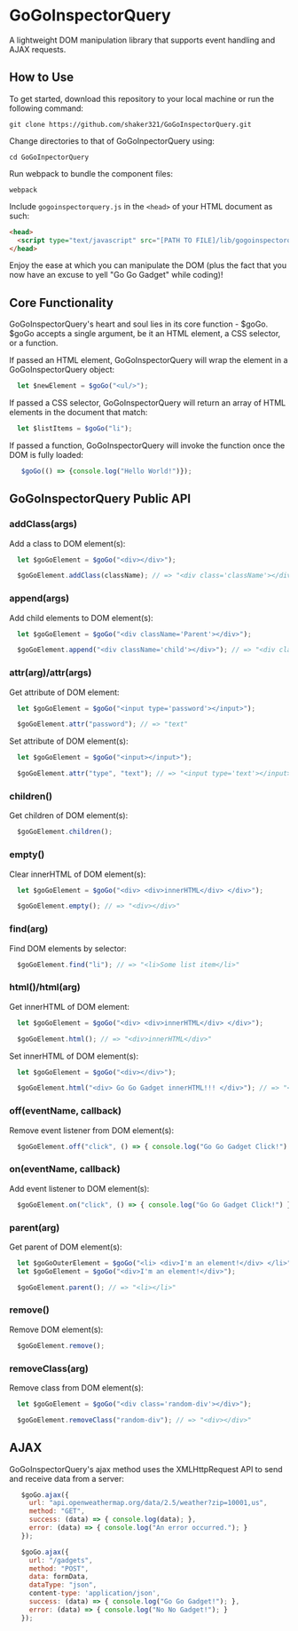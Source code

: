 # GoGoInspectorQuery

A lightweight DOM manipulation library that supports event handling and AJAX requests.

## How to Use
To get started, download this repository to your local machine or run the following command:

```
git clone https://github.com/shaker321/GoGoInspectorQuery.git
```

Change directories to that of GoGoInpectorQuery using:

```
cd GoGoInpectorQuery
```

Run webpack to bundle the component files:

```
webpack
```

Include `gogoinspectorquery.js` in the `<head>` of your HTML document as such:

```html
<head>
  <script type="text/javascript" src="[PATH TO FILE]/lib/gogoinspectorquery.js"/>
</head>
```

Enjoy the ease at which you can manipulate the DOM (plus the fact that you now have an excuse to yell "Go Go Gadget" while coding)!

## Core Functionality

GoGoInspectorQuery's heart and soul lies in its core function - $goGo. $goGo accepts a single argument, be it an HTML element, a CSS selector, or a function.

If passed an HTML element, GoGoInspectorQuery will wrap the element in a GoGoInspectorQuery object:
```javascript
  let $newElement = $goGo("<ul/>");
  ```

If passed a CSS selector, GoGoInspectorQuery will return an array of HTML elements in the document that match:
```javascript
  let $listItems = $goGo("li");
  ```

If passed a function, GoGoInspectorQuery will invoke the function once the DOM is fully loaded:
```javascript
   $goGo(() => {console.log("Hello World!")});
  ```

## GoGoInspectorQuery Public API

### addClass(args)
Add a class to DOM element(s):
```javascript
  let $goGoElement = $goGo("<div></div>");

  $goGoElement.addClass(className); // => "<div class='className'></div>"
```

### append(args)
Add child elements to DOM element(s):
```javascript
  let $goGoElement = $goGo("<div className='Parent'></div>");

  $goGoElement.append("<div className='child'></div>"); // => "<div className='Parent'> <div className='child'></div> </div>"
```

### attr(arg)/attr(args)
Get attribute of DOM element:
```javascript
  let $goGoElement = $goGo("<input type='password'></input>");

  $goGoElement.attr("password"); // => "text"
```

Set attribute of DOM element(s):
```javascript
  let $goGoElement = $goGo("<input></input>");

  $goGoElement.attr("type", "text"); // => "<input type='text'></input>"
```

### children()
Get children of DOM element(s):
```javascript
  $goGoElement.children();
```

### empty()
Clear innerHTML of DOM element(s):
```javascript
  let $goGoElement = $goGo("<div> <div>innerHTML</div> </div>");

  $goGoElement.empty(); // => "<div></div>"
```

### find(arg)
Find DOM elements by selector:
```javascript
  $goGoElement.find("li"); // => "<li>Some list item</li>"
```

### html()/html(arg)
Get innerHTML of DOM element:
```javascript
  let $goGoElement = $goGo("<div> <div>innerHTML</div> </div>");

  $goGoElement.html(); // => "<div>innerHTML</div>"
```

Set innerHTML of DOM element(s):
```javascript
  let $goGoElement = $goGo("<div></div>");

  $goGoElement.html("<div> Go Go Gadget innerHTML!!! </div>"); // => "<div><div> Go Go Gadget innerHTML!!! </div></div>"
```

### off(eventName, callback)
Remove event listener from DOM element(s):
```javascript
  $goGoElement.off("click", () => { console.log("Go Go Gadget Click!") });
```

### on(eventName, callback)
Add event listener to DOM element(s):
```javascript
  $goGoElement.on("click", () => { console.log("Go Go Gadget Click!") });
```

### parent(arg)
Get parent of DOM element(s):
```javascript
  let $goGoOuterElement = $goGo("<li> <div>I'm an element!</div> </li>")
  let $goGoElement = $goGo("<div>I'm an element!</div>");

  $goGoElement.parent(); // => "<li></li>"
```

### remove()
Remove DOM element(s):
```javascript
  $goGoElement.remove();
```

### removeClass(arg)
Remove class from DOM element(s):
```javascript
  let $goGoElement = $goGo("<div class='random-div'></div>");

  $goGoElement.removeClass("random-div"); // => "<div></div>"
```

## AJAX
GoGoInspectorQuery's ajax method uses the XMLHttpRequest API to send and receive data from a server:
```javascript
   $goGo.ajax({
     url: "api.openweathermap.org/data/2.5/weather?zip=10001,us",
     method: "GET",
     success: (data) => { console.log(data); },
     error: (data) => { console.log("An error occurred."); }
   });
```

```javascript
   $goGo.ajax({
     url: "/gadgets",
     method: "POST",
     data: formData,
     dataType: "json",
     content-type: 'application/json',
     success: (data) => { console.log("Go Go Gadget!"); },
     error: (data) => { console.log("No No Gadget!"); }
   });
```
